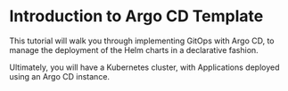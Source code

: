 # Introduction to Argo CD Template

This tutorial will walk you through implementing GitOps with Argo CD, to manage the deployment of the Helm charts in a declarative fashion.

Ultimately, you will have a Kubernetes cluster, with Applications deployed using an Argo CD instance.